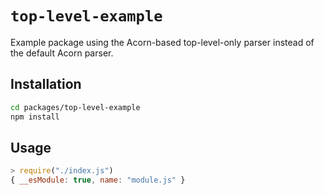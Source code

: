 # `top-level-example`

Example package using the Acorn-based top-level-only parser instead of the
default Acorn parser.

## Installation

```sh
cd packages/top-level-example
npm install
```

## Usage

```js
> require("./index.js")
{ __esModule: true, name: "module.js" }
```

